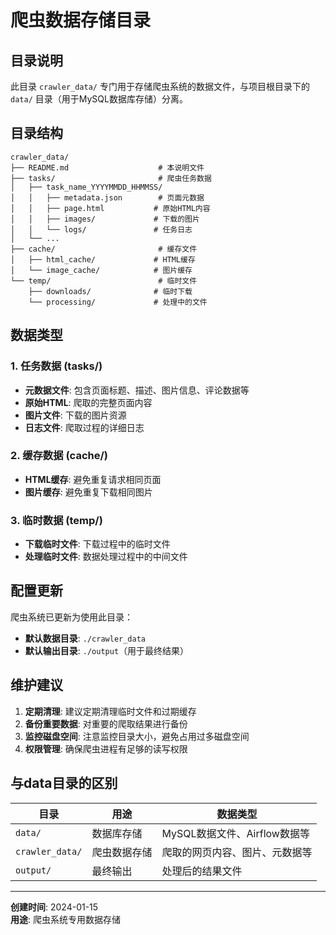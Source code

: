 # 爬虫数据存储目录

## 目录说明

此目录 `crawler_data/` 专门用于存储爬虫系统的数据文件，与项目根目录下的 `data/` 目录（用于MySQL数据库存储）分离。

## 目录结构

```
crawler_data/
├── README.md                    # 本说明文件
├── tasks/                       # 爬虫任务数据
│   ├── task_name_YYYYMMDD_HHMMSS/
│   │   ├── metadata.json        # 页面元数据
│   │   ├── page.html           # 原始HTML内容
│   │   ├── images/             # 下载的图片
│   │   └── logs/               # 任务日志
│   └── ...
├── cache/                       # 缓存文件
│   ├── html_cache/             # HTML缓存
│   └── image_cache/            # 图片缓存
└── temp/                        # 临时文件
    ├── downloads/              # 临时下载
    └── processing/             # 处理中的文件
```

## 数据类型

### 1. 任务数据 (tasks/)
- **元数据文件**: 包含页面标题、描述、图片信息、评论数据等
- **原始HTML**: 爬取的完整页面内容
- **图片文件**: 下载的图片资源
- **日志文件**: 爬取过程的详细日志

### 2. 缓存数据 (cache/)
- **HTML缓存**: 避免重复请求相同页面
- **图片缓存**: 避免重复下载相同图片

### 3. 临时数据 (temp/)
- **下载临时文件**: 下载过程中的临时文件
- **处理临时文件**: 数据处理过程中的中间文件

## 配置更新

爬虫系统已更新为使用此目录：
- **默认数据目录**: `./crawler_data`
- **默认输出目录**: `./output`（用于最终结果）

## 维护建议

1. **定期清理**: 建议定期清理临时文件和过期缓存
2. **备份重要数据**: 对重要的爬取结果进行备份
3. **监控磁盘空间**: 注意监控目录大小，避免占用过多磁盘空间
4. **权限管理**: 确保爬虫进程有足够的读写权限

## 与data目录的区别

| 目录 | 用途 | 数据类型 |
|------|------|----------|
| `data/` | 数据库存储 | MySQL数据文件、Airflow数据等 |
| `crawler_data/` | 爬虫数据存储 | 爬取的网页内容、图片、元数据等 |
| `output/` | 最终输出 | 处理后的结果文件 |

---

**创建时间**: 2024-01-15  
**用途**: 爬虫系统专用数据存储